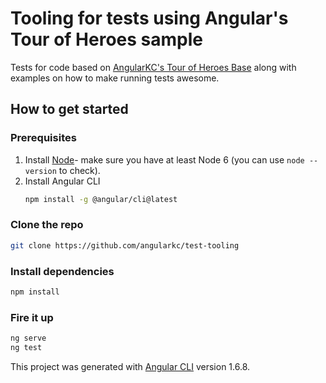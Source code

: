 # Tooling for tests using Angular's Tour of Heroes sample

Tests for code based on [AngularKC's Tour of Heroes Base](https://github.com/angularkc/tour-of-heroes-base) along with examples on how to make running tests awesome.

## How to get started

### Prerequisites
1. Install [Node](https://nodejs.org)- make sure you have at least Node 6 (you can use ```node --version``` to check).
1. Install Angular CLI
   ```bash
   npm install -g @angular/cli@latest
   ```

### Clone the repo
```bash
git clone https://github.com/angularkc/test-tooling
```

### Install dependencies
```bash
npm install
```

### Fire it up
```bash
ng serve
ng test
```


This project was generated with [Angular CLI](https://github.com/angular/angular-cli) version 1.6.8.
